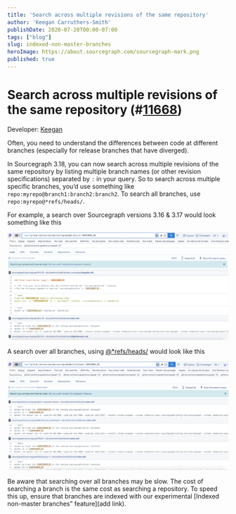 ```yaml
---
title: 'Search across multiple revisions of the same repository'
author: 'Keegan Carruthers-Smith'
publishDate: 2020-07-20T00:00-07:00
tags: ["blog"]
slug: indexed-non-master-branches
heroImage: https://about.sourcegraph.com/sourcegraph-mark.png
published: true
---
```


# Search across multiple revisions of the same repository  (#[11668](https://github.com/sourcegraph/sourcegraph/issues/11668))

Developer: [Keegan](https://github.com/keegancsmith)

Often, you need to understand the differences between code at different branches (especially for release branches that have diverged).

In Sourcegraph 3.18, you can now search across multiple revisions of the same repository by listing multiple branch names (or other revision specifications) separated by `:` in your query. So to search across multiple specific branches, you’d use something like `repo:myrepo@branch1:branch2:branch2`. To search all branches, use `repo:myrepo@*refs/heads/`.

For example, a search over Sourcegraph versions 3.16 & 3.17 would look something like this

![search over Sourcegraph versions 3.16 and 3.17](images/searchacrossrev1.png)


A search over all branches, using [@*refs/heads/](https://sourcegraph.com/search?q=repo:%5Egithub.com/sourcegraph/sourcegraph%24%40*refs/heads/+CONTAINER_ID&patternType=literal&case=yes) would look like this

![search over all branches using @*refs/heads/](images/searchacrossrev2.png)


Be aware that searching over all branches may be slow. The cost of searching a branch is the same cost as searching a repository. To speed this up, ensure that branches are indexed with our experimental [Indexed non-master branches” feature](add link).
